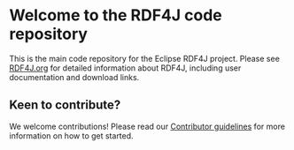 # Welcome to the RDF4J code repository

This is the main code repository for the Eclipse RDF4J project. Please see
[RDF4J.org](http://rdf4j.org) for detailed information about RDF4J, including
user documentation and download links.

## Keen to contribute?

We welcome contributions! Please read our [Contributor
guidelines](https://github.com/eclipse/rdf4j/blob/master/CONTRIBUTING.md) for
more information on how to get started.


